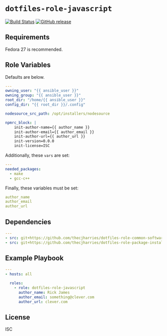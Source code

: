 # `dotfiles-role-javascript`

[![Build Status](https://travis-ci.org/thecjharries/dotfiles-role-javascript.svg?branch=master)](https://travis-ci.org/thecjharries/dotfiles-role-javascript)
[![GitHub release](https://img.shields.io/github/release/thecjharries/dotfiles-role-javascript.svg)](https://github.com/thecjharries/dotfiles-role-javascript)

## Requirements

Fedora 27 is recommended.

## Role Variables

Defaults are below.
```yml
---
owning_user: "{{ ansible_user }}"
owning_group: "{{ ansible_user }}"
root_dir: "/home/{{ ansible_user }}"
config_dir: "{{ root_dir }}/.config"

nodesource_src_path: /opt/installers/nodesource

npmrc_block: |
    init-author-name={{ author_name }}
    init-author-email={{ author_email }}
    init-author-url={{ author_url }}
    init-version=0.0.0
    init-license=ISC
```

Additionally, these `vars` are set:
```yml
---
needed_packages:
  - make
  - gcc-c++
```

Finally, these variables must be set:

```yml
author_name
author_email
author_url
```

## Dependencies

```yml
---
- src: git+https://github.com/thecjharries/dotfiles-role-common-software.git
- src: git+https://github.com/thecjharries/dotfiles-role-package-installer.git
```

## Example Playbook

```yml
---
- hosts: all

  roles:
    - role: dotfiles-role-javascript
      author_name: Rick James
      author_email: something@clever.com
      author_url: clever.com

```

## License

ISC
